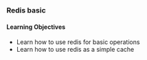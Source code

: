 ### Redis basic

#### Learning Objectives

- Learn how to use redis for basic operations
- Learn how to use redis as a simple cache
